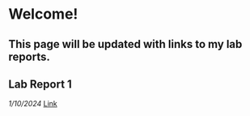 # Welcome!
This page will be updated with links to my lab reports.
---
## Lab Report 1
*1/10/2024*
[Link](https://docs.google.com/document/d/1hvAUKuoFcqgeIkgWaglfq0bGvLsJZb7NZqq-cvxOgLI/edit?usp=sharing)
